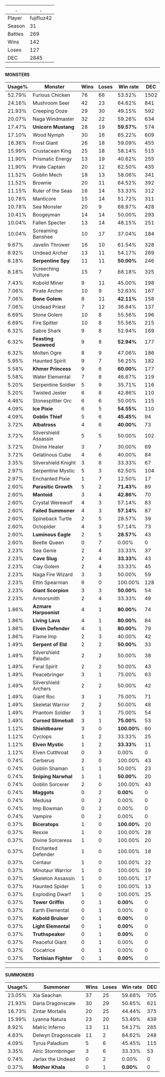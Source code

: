 .|.
|-|-
Player|fujifluz42
Season|31
Battles|269
Wins|142
Loses|127
DEC|2845

---
**MONSTERS**

Usage%|Monster|Wins|Loses|Win rate|DEC|
-|-|-|-|-|-|
52.79%|Furious Chicken|76|66|53.52%|1502|
24.16%|Mushroom Seer|42|23|64.62%|841|
21.93%|Creeping Ooze|29|30|49.15%|592|
20.07%|Naga Windmaster|32|22|59.26%|634|
17.47%|**Unicorn Mustang**|28|19|**59.57%**|574|
17.10%|Wood Nymph|30|16|65.22%|609|
16.36%|Frost Giant|26|18|59.09%|455|
15.99%|Crustacean King|25|18|58.14%|515|
11.90%|Prismatic Energy|13|19|40.62%|255|
11.90%|Pirate Captain|20|12|62.50%|435|
11.52%|Goblin Mech|18|13|58.06%|341|
11.52%|Brownie|20|11|64.52%|392|
11.15%|Ruler of the Seas|16|14|53.33%|312|
10.78%|Manticore|15|14|51.72%|311|
10.78%|Sea Monster|20|9|68.97%|428|
10.41%|Boogeyman|14|14|50.00%|293|
10.04%|Fallen Specter|13|14|48.15%|251|
10.04%|Screaming Banshee|10|17|37.04%|184|
9.67%|Javelin Thrower|16|10|61.54%|328|
8.92%|Undead Archer|13|11|54.17%|269|
8.18%|**Serpentine Spy**|11|11|**50.00%**|246|
8.18%|Screeching Vulture|15|7|68.18%|325|
7.43%|Kobold Miner|9|11|45.00%|198|
7.06%|Pirate Archer|10|9|52.63%|167|
7.06%|**Bone Golem**|8|11|**42.11%**|158|
7.06%|Undead Priest|7|12|36.84%|137|
6.69%|Stone Golem|10|8|55.56%|196|
6.69%|Fire Spitter|10|8|55.56%|215|
6.32%|Sabre Shark|9|8|52.94%|169|
6.32%|**Feasting Seaweed**|9|8|**52.94%**|177|
6.32%|Molten Ogre|8|9|47.06%|186|
5.95%|Haunted Spirit|9|7|56.25%|182|
5.58%|**Khmer Princess**|9|6|**60.00%**|177|
5.58%|Water Elemental|7|8|46.67%|119|
5.20%|Serpentine Soldier|5|9|35.71%|116|
5.20%|Twisted Jester|6|8|42.86%|110|
4.46%|Stonesplitter Orc|6|6|50.00%|115|
4.09%|**Ice Pixie**|6|5|**54.55%**|110|
4.09%|**Goblin Thief**|5|6|**45.45%**|94|
3.72%|**Albatross**|4|6|**40.00%**|73|
3.72%|Silvershield Assassin|5|5|50.00%|102|
3.72%|Divine Healer|3|7|30.00%|69|
3.72%|Gelatinous Cube|4|6|40.00%|84|
3.35%|Silvershield Knight|3|6|33.33%|67|
2.97%|Serpentine Mystic|5|3|62.50%|104|
2.97%|Enchanted Pixie|1|7|12.50%|17|
2.60%|**Parasitic Growth**|5|2|**71.43%**|89|
2.60%|**Mantoid**|3|4|**42.86%**|70|
2.60%|Crystal Werewolf|4|3|57.14%|83|
2.60%|**Failed Summoner**|4|3|**57.14%**|87|
2.60%|Spineback Turtle|2|5|28.57%|39|
2.60%|Octopider|4|3|57.14%|73|
2.60%|**Luminous Eagle**|2|5|**28.57%**|43|
2.60%|Beetle Queen|0|7|0.00%|0|
2.23%|Sea Genie|2|4|33.33%|37|
2.23%|**Cave Slug**|2|4|**33.33%**|43|
2.23%|Clay Golem|2|4|33.33%|45|
2.23%|Naga Fire Wizard|3|3|50.00%|59|
2.23%|Ettin Spearman|6|0|100.00%|128|
2.23%|**Giant Scorpion**|3|3|**50.00%**|54|
2.23%|Armorsmith|2|4|33.33%|49|
1.86%|**Azmare Harpoonist**|4|1|**80.00%**|74|
1.86%|**Living Lava**|4|1|**80.00%**|84|
1.86%|**Elven Defender**|4|1|**80.00%**|79|
1.86%|Flame Imp|2|3|40.00%|42|
1.49%|**Serpent of Eld**|2|2|**50.00%**|33|
1.49%|Silvershield Paladin|2|2|50.00%|38|
1.49%|Feral Spirit|2|2|50.00%|43|
1.49%|Peacebringer|3|1|75.00%|63|
1.49%|Silvershield Archers|2|2|50.00%|42|
1.49%|Giant Roc|3|1|75.00%|71|
1.49%|Skeletal Warrior|2|2|50.00%|48|
1.49%|Phantom Soldier|3|1|75.00%|54|
1.49%|**Cursed Slimeball**|3|1|**75.00%**|53|
1.12%|**Shieldbearer**|3|0|**100.00%**|60|
1.12%|Cyclops|1|2|33.33%|25|
1.12%|**Elven Mystic**|1|2|**33.33%**|11|
1.12%|Elven Cutthroat|0|3|0.00%|0|
0.74%|Cerberus|2|0|100.00%|43|
0.74%|Goblin Shaman|1|1|50.00%|23|
0.74%|**Sniping Narwhal**|1|1|**50.00%**|20|
0.74%|Goblin Sorcerer|2|0|100.00%|43|
0.74%|**Maggots**|0|2|**0.00%**|0|
0.74%|Medusa|0|2|0.00%|0|
0.74%|Imp Bowman|0|2|0.00%|0|
0.74%|Vampire|0|2|0.00%|0|
0.37%|**Biceratops**|1|0|**100.00%**|20|
0.37%|Rexxie|1|0|100.00%|28|
0.37%|Divine Sorceress|1|0|100.00%|20|
0.37%|Enchanted Defender|1|0|100.00%|18|
0.37%|Centaur|1|0|100.00%|22|
0.37%|Minotaur Warrior|1|0|100.00%|19|
0.37%|Skeleton Assassin|1|0|100.00%|17|
0.37%|Haunted Spider|1|0|100.00%|13|
0.37%|Exploding Dwarf|1|0|100.00%|25|
0.37%|**Tower Griffin**|0|1|**0.00%**|0|
0.37%|Earth Elemental|0|1|0.00%|0|
0.37%|**Kobold Bruiser**|0|1|**0.00%**|0|
0.37%|**Light Elemental**|0|1|**0.00%**|0|
0.37%|**Truthspeaker**|0|1|**0.00%**|0|
0.37%|Peaceful Giant|0|1|0.00%|0|
0.37%|Cocatrice|0|1|0.00%|0|
0.37%|**Tortisian Fighter**|0|1|**0.00%**|0|

---
**SUMMONERS**

Usage%|Summoner|Wins|Loses|Win rate|DEC|
-|-|-|-|-|-|
23.05%|Xia Seachan|37|25|59.68%|705|
21.93%|Daria Dragonscale|30|29|50.85%|621|
16.73%|Zintar Mortalis|20|25|44.44%|375|
15.99%|Lyanna Natura|23|20|53.49%|439|
8.92%|Malric Inferno|13|11|54.17%|285|
4.83%|Delwyn Dragonscale|11|2|84.62%|248|
4.09%|Tyrus Paladium|5|6|45.45%|115|
3.35%|Alric Stormbringer|3|6|33.33%|53|
0.74%|Jarlax the Undead|0|2|0.00%|0|
0.37%|**Mother Khala**|0|1|**0.00%**|0|
